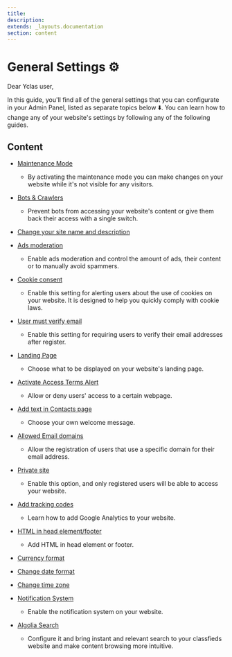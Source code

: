 ```yaml
---
title:
description:
extends: _layouts.documentation
section: content
---
```




#  General Settings ⚙️
Dear Yclas user,

In this guide, you'll find all of the general settings that you can configurate in your Admin Panel, listed as separate topics below ⬇️. You can learn how to change any of your website's settings by following any of the following guides.


## Content

 * [Maintenance Mode](General-Maintenance-mode.md)
   - By activating the maintenance mode you can make changes on your website while it's not visible for any visitors.

 * [Bots & Crawlers](General-Allow-or-Disallow-Bots-and-Crawlers.md)
   - Prevent bots from accessing your website's content or give them back their access with a single switch.

 * [Change your site name and description](General-change-your-name-site-description.md)

 * [Ads moderation](General-ads-moderation.md)
   - Enable ads moderation and control the amount of ads, their content or to manually avoid spammers.

 * [Cookie consent ](General-Cookie-consent.md)
   - Enable this setting for alerting users about the use of cookies on your website. It is designed to help you quickly comply with cookie laws.

 * [User must verify email](General-user-must-verify-email.md)
   - Enable this setting for requiring users to verify their email addresses after register.

 * [Landing Page](General-landing-page.md)
   - Choose what to be displayed on your website's landing page.

 * [Activate Access Terms Alert ](General-activate-access-terms-alert.md)
   - Allow or deny users' access to a certain webpage.

 * [Add text in Contacts page ](General-add-text-in-contact-page.md)
   - Choose your own welcome message.

 * [Allowed Email domains](General-allowed-email-domains.md)
   - Allow the registration of users that use a specific domain for their email address.

 * [Private site ](General-private-site.md)
   - Enable this option, and only registered users will be able to access your website.

 * [Add tracking codes](General-add-tracking-codes.md)
   - Learn how to add Google Analytics to your website.

 * [HTML in head element/footer](General-HTML-in-HEAD-element-FOOTER.md)
   -  Add HTML in  head element or footer.

 * [Currency format ](General-currency-format.md)
 * [Change date format ](General-change-date-format.md)
 * [Change time zone ](General-change-time-zone.md)
 * [Notification System](General-Notification-System.md)
   - Enable the notification system on your website.
 * [Algolia Search](General-Algolia-search.md)
   - Configure it and bring instant and relevant search to your classfieds website and make content browsing more intuitive.
